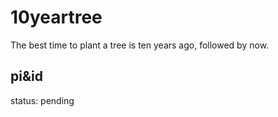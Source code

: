 # 10yeartree
The best time to plant a tree is ten years ago, followed by now.


## pi&id 
status: pending